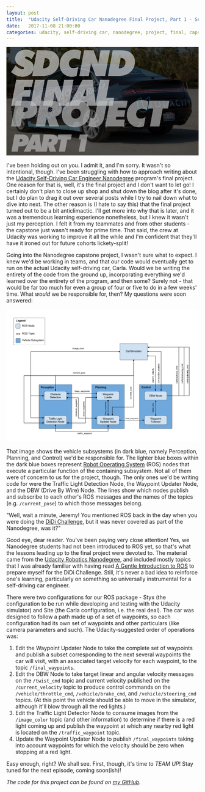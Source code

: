 ```yaml
---
layout: post
title:  "Udacity Self-Driving Car Nanodegree Final Project, Part 1 - Setting the Stage"
date:   2017-11-08 21:00:00 
categories: udacity, self-driving car, nanodegree, project, final, capstone, system integration
---
```


![Capstone pt1 cover image](https://github.com/jeremy-shannon/jeremy-shannon.github.io/blob/master/images/capstone/capstone_pt1_cover.png?raw=true)

I've been holding out on you. I admit it, and I'm sorry. It wasn't so intentional, though. I've been struggling with how to approach writing about the [Udacity Self-Driving Car Engineer Nanodegree](https://udacity.com/drive) program's final project. One reason for that is, well, it's the final project and I don't want to let go! I certainly don't plan to close up shop and shut down the blog after it's done, but I do plan to drag it out over several posts while I try to nail down what to dive into next. The other reason is (I hate to say this) that the final project turned out to be a bit anticlimactic. I'll get more into why that is later, and it was a tremendous learning experience nonetheless, but I knew it wasn't just my perception. I felt it from my teammates and from other students - the capstone just wasn't ready for prime time. That said, the crew at Udacity was working to improve it all the while and I'm confident that they'll have it ironed out for future cohorts lickety-split!

Going into the Nanodegree capstone project, I wasn't sure what to expect. I knew we'd be working in teams, and that our code would eventually get to run on the actual Udacity self-driving car, Carla. Would we be writing the entirety of the code from the ground up, incorporating everything we'd learned over the entirety of the program, and then some? Surely not - that would be far too much for even a group of four or five to do in a few weeks' time. What *would* we be responsible for, then? My questions were soon answered:

![Capstone ROS graph](https://github.com/jeremy-shannon/jeremy-shannon.github.io/blob/master/images/capstone/capstone_ros_graph.png?raw=true)

That image shows the vehicle subsystems (in dark blue, namely Perception, Planning, and Control) we'd be responsible for. The lighter blue boxes within the dark blue boxes represent [Robot Operating System](http://ros.org) (ROS) nodes that execute a particular function of the containing subsystem. Not all of them were of concern to us for the project, though. The only ones we'd be writing code for were the Traffic Light Detection Node, the Waypoint Updater Node, and the DBW (Drive By Wire) Node. The lines show which nodes publish and subscribe to each other's ROS messages and the names of the topics (e.g. `/current_pose`) to which those messages belong.

"Well, wait a minute, Jeremy! You mentioned ROS back in the day when you were doing the [DiDi Challenge](http://jeremyshannon.com/2017/06/09/didi-challenge-pt1.html), but it was never covered as part of the Nanodegree, was it?"

Good eye, dear reader. You've been paying very close attention! Yes, we Nanodegree students had not been introduced to ROS yet, so that's what the lessons leading up to the final project were devoted to. The material came from the [Udacity Robotics Nanodegree](https://www.udacity.com/robotics), and included mostly topics that I was already familiar with having read [A Gentle Introduction to ROS](https://www.cse.sc.edu/~jokane/agitr/) to prepare myself for the DiDi Challenge. Still, it's never a bad idea to reinforce one's learning, particularly on something so universally instrumental for a self-driving car engineer.

There were two configurations for our ROS package - Styx (the configuration to be run while developing and testing with the Udacity simulator) and Site (the Carla configuration, i.e. the real deal). The car was designed to follow a path made up of a set of waypoints, so each configuration had its own set of waypoints and other particulars (like camera parameters and such). The Udacity-suggested order of operations was:

1. Edit the Waypoint Updater Node to take the complete set of waypoints and publish a subset corresponding to the next several waypoints the car will visit, with an associated target velocity for each waypoint, to the topic `/final_waypoints`.
2. Edit the DBW Node to take target linear and angular velocity messages on the `/twist_cmd` topic and current velocity published on the `/current_velocity` topic to produce control commands on the `/vehicle/throttle_cmd`, `/vehicle/brake_cmd`, and `/vehicle/steering_cmd` topics. (At this point the vehicle should be able to move in the simulator, although it'll blow through all the red lights.)
3. Edit the Traffic Light Detector Node to consume images from the `/image_color` topic (and other information) to determine if there is a red light coming up and publish the waypoint at which any nearby red light is located on the `/traffic_waypoint` topic.
4. Update the Waypoint Updater Node to publish `/final_waypoints` taking into account waypoints for which the velocity should be zero when stopping at a red light.

Easy enough, right? We shall see. First, though, it's time to *TEAM UP*! Stay tuned for the next episode, coming soon(ish)!

*The code for this project can be found on [my GitHub](https://github.com/jeremy-shannon/CarND-Capstone).*
